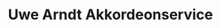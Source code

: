 ---
title: "Uwe Arndt Akkordeonservice"
url: /bornstedt/uwe-arndt-akkordeonservice/
shop: Instrumente
---